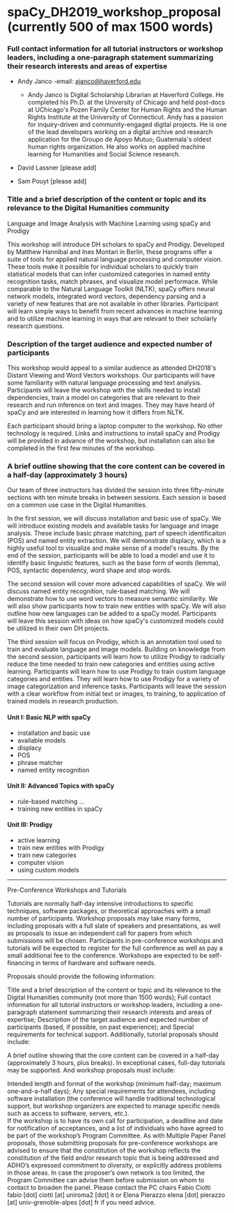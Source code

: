 # spaCy_DH2019_workshop_proposal (currently 500 of max 1500 words)

### Full contact information for all tutorial instructors or workshop leaders, including a one-paragraph statement summarizing their research interests and areas of expertise  
- Andy Janco 
   -email: ajanco@haverford.edu
   - Andy Janco is Digital Scholarship Librarian at Haverford College. He completed his Ph.D. at the University of Chicago and held post-docs at UChicago's Pozen Family Center for Human Rights and the Human Rights Institute at the University of Connecticut. Andy has a passion for inquiry-driven and community-engaged digital projects.  He is one of the lead developers working on a digital archive and research application for the Groupo de Apoyo Mutuo; Guatemala's oldest human rights organization. He also works on applied machine learning for Humanities and Social Science research.  

- David Lassner
   [please add]
- Sam Pouyt
   [please add]

### Title and a brief description of the content or topic and its relevance to the Digital Humanities community  

Language and Image Analysis with Machine Learning using spaCy and Prodigy  

This workshop will introduce DH scholars to spaCy and Prodigy. Developed by Matthew Hannibal and Ines Montari in Berlin, these programs offer a suite of tools for applied natural language processing and computer vision. These tools make it possible for individual scholars to quickly train statistical models that can infer customized categories in named entity recognition tasks, match phrases, and visualize model performace.  While comparable to the Natural Language Toolkit (NLTK), spaCy offers neural network models, integrated word vectors, dependency parsing and a variety of new features that are not available in other libraries. Participant will learn simple ways to benefit from recent advances in machine learning and to utilize machine learning in ways that are relevant to their scholarly research questions.     

### Description of the target audience and expected number of participants

This workshop would appeal to a similar audience as attended DH2018's Distant Viewing and Word Vectors workshops.  Our participants will have some familiarity with natural language processing and text analysis. Participants will leave the workshop with the skills needed to install dependencies, train a model on categories that are relevant to their research and run inference on text and images. They may have heard of spaCy and are interested in learning how it differs from NLTK. 

Each participant should bring a laptop computer to the workshop.  No other technology is required.  Links and instructions to install spaCy and Prodigy will be provided in advance of the workshop, but installation can also be completed in the first few minutes of the workshop.  

### A brief outline showing that the core content can be covered in a half-day (approximately 3 hours)
Our team of three instructors has divided the session into three fifty-minute sections with ten minute breaks in between sessions.  Each session is based on a common use case in the Digital Humanities.  

In the first session, we will discuss installation and basic use of spaCy.  We will introduce existing models and available tasks for language and image analysis.  These include basic phrase matching, part of speech identificaiton (POS) and named entity extraction. We will demonstrate displacy, which is a highly useful tool to visualize and make sense of a model's results.  By the end of the session, participants will be able to load a model and use it to identify basic linguistic features, such as the base form of words (lemma), POS, syntactic dependency, word shape and stop words.

The second session will cover more advanced capabilities of spaCy.  We will discuss named entity recognition, rule-based matching. We will demonstrate how to use word vectors to measure semantic similarity. We will also show participants how to train new entities with spaCy.  We will also outline how new languages can be added to a spaCy model.  Participants will leave this session with ideas on how spaCy's customized models could be utilized in their own DH projects.   

The third session will focus on Prodigy, which is an annotation tool used to train and evaluate language and image models.  Building on knowledge from the second session, participants will learn how to utilize Prodigy to radcially reduce the time needed to train new categories and entities using active learning.  Participants will learn how to use Prodigy to train custom language categories and entities.  They will learn how to use Prodigy for a variety of image categorization and inference tasks.  Participants will leave the session with a clear workflow from initial text or images, to training, to application of trained models in research production.    


#### Unit I: Basic NLP with spaCy
   - installation and basic use
   - available models 
   - displacy
   - POS
   - phrase matcher  
   - named entity recognition 

#### Unit II: Advanced Topics with spaCy
   - rule-based matching
   ...
   - training new entities in spaCy

#### Unit III: Prodigy 
   - active learning 
   - train new entities with Prodigy
   - train new categories
   - computer vision 
   - using custom models 


---

Pre-Conference Workshops and Tutorials

Tutorials are normally half-day intensive introductions to specific techniques, software packages, or theoretical approaches with a small number of participants. Workshop proposals may take many forms, including proposals with a full slate of speakers and presentations, as well as proposals to issue an independent call for papers from which submissions will be chosen. Participants in pre-conference workshops and tutorials will be expected to register for the full conference as well as pay a small additional fee to the conference. Workshops are expected to be self-financing in terms of hardware and software needs.

Proposals should provide the following information:

Title and a brief description of the content or topic and its relevance to the Digital Humanities community (not more than 1500 words);
Full contact information for all tutorial instructors or workshop leaders, including a one-paragraph statement summarizing their research interests and areas of expertise;
Description of the target audience and expected number of participants (based, if possible, on past experience); and
Special requirements for technical support.
Additionally, tutorial proposals should include:

A brief outline showing that the core content can be covered in a half-day (approximately 3 hours, plus breaks). In exceptional cases, full-day tutorials may be supported.
And workshop proposals must include:

Intended length and format of the workshop (minimum half-day; maximum one-and-a-half days);
Any special requirements for attendees, including software installation (the conference will handle traditional technological support, but workshop organizers are expected to manage specific needs such as access to software, servers, etc.).  
If the workshop is to have its own call for participation, a deadline and date for notification of acceptances, and a list of individuals who have agreed to be part of the workshop’s Program Committee.
As with Multiple Paper Panel proposals, those submitting proposals for pre-conference workshops are advised to ensure that the constitution of the workshop reflects the constitution of the field and/or research topic that is being addressed and ADHO’s expressed commitment to diversity, or explicitly address problems in those areas.  In case the proposer’s own network is too limited, the Program Committee can advise them before submission on whom to contact to broaden the panel. Please contact the PC chairs Fabio Ciotti fabio [dot] ciotti [at] uniroma2 [dot] it or Elena Pierazzo elena [dot] pierazzo [at] univ-grenoble-alpes [dot] fr if you need advice.
